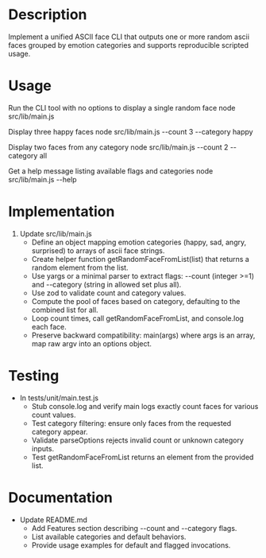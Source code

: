 # Description
Implement a unified ASCII face CLI that outputs one or more random ascii faces grouped by emotion categories and supports reproducible scripted usage.

# Usage
Run the CLI tool with no options to display a single random face
    node src/lib/main.js

Display three happy faces
    node src/lib/main.js --count 3 --category happy

Display two faces from any category
    node src/lib/main.js --count 2 --category all

Get a help message listing available flags and categories
    node src/lib/main.js --help

# Implementation
1. Update src/lib/main.js
   - Define an object mapping emotion categories (happy, sad, angry, surprised) to arrays of ascii face strings.
   - Create helper function getRandomFaceFromList(list) that returns a random element from the list.
   - Use yargs or a minimal parser to extract flags: --count (integer >=1) and --category (string in allowed set plus all).
   - Use zod to validate count and category values.
   - Compute the pool of faces based on category, defaulting to the combined list for all.
   - Loop count times, call getRandomFaceFromList, and console.log each face.
   - Preserve backward compatibility: main(args) where args is an array, map raw argv into an options object.

# Testing
- In tests/unit/main.test.js
  - Stub console.log and verify main logs exactly count faces for various count values.
  - Test category filtering: ensure only faces from the requested category appear.
  - Validate parseOptions rejects invalid count or unknown category inputs.
  - Test getRandomFaceFromList returns an element from the provided list.

# Documentation
- Update README.md
  - Add Features section describing --count and --category flags.
  - List available categories and default behaviors.
  - Provide usage examples for default and flagged invocations.
